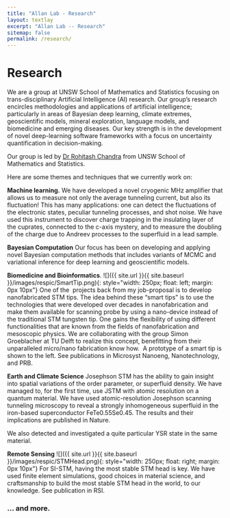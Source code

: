 ```yaml
---
title: "Allan Lab - Research"
layout: textlay
excerpt: "Allan Lab -- Research"
sitemap: false
permalink: /research/
---
```


# Research
We are a group at UNSW School of Mathematics and Statistics focusing on trans-disciplinary Artificial Intelligence (AI) research. Our group’s research encircles methodologies and applications of artificial intelligence; particularly in areas of Bayesian deep learning, climate extremes, geoscientific models, mineral exploration, language models, and biomedicine and emerging diseases.  Our key strength is in the development of novel deep-learning software frameworks with a focus on uncertainty quantification in decision-making.  

Our group is led by  [Dr Rohitash Chandra](http://dpmc.unige.ch/gr_baumberger/index.html) from  UNSW School of Mathematics and Statistics.

Here are some themes and techniques that we currently work on:

**Machine learning.** We have developed a novel cryogenic MHz amplifier that allows us to measure not only the average tunneling current, but also its fluctuation! This has many applications: one can detect the fluctuations of the electronic states, peculiar tunneling processes, and shot noise. We have used this instrument to discover charge trapping in the insulating layer of the cuprates, connected to the c-axis mystery, and to measure the doubling of the charge due to Andreev processes to the superfluid in a lead sample.


**Bayesian Computation** Our focus has been on developing and applying novel Bayesian computation methods that includes variants of MCMC and variational inference for deep learning and geoscientific models. 

**Biomedicine and Bioinformatics**.
![]({{ site.url }}{{ site.baseurl }}/images/respic/SmartTip.png){: style="width: 250px; float: left; margin: 0px  10px"}
One of the  projects back from my job-proposal is to develop nanofabricated STM tips. The idea behind these “smart tips” is to use the technologies that were developed over decades in nanofabrication and make them available for scanning probe by using a nano-device instead of the traditional STM tungsten tip. One gains the flexibility of using different functionalities that are known from the fields of nanofabrication and mesoscopic physics. We are collaborating with the group Simon Groeblacher at TU Delft to realize this concept, benefitting from their unparalleled micro/nano fabrication know how.  A prototype of a smart tip is shown to the left. See publications in Microsyst Nanoeng, Nanotechnology, and PRB.

**Earth and Climate Science** Josephson STM has the ability to gain insight into spatial variations of the order parameter, or superfluid density. We have managed to, for the first time, use JSTM with atomic resolution on a quantum material.
We have used atomic-resolution Josephson scanning tunneling microscopy to reveal a strongly inhomogeneous superfluid in the iron-based superconductor FeTe0.55Se0.45. The results and their implications are published in Nature.

We also detected and investigated a quite particular YSR state in the same material.

**Remote Sensing**  ![]({{ site.url }}{{ site.baseurl }}/images/respic/STMHead.png){: style="width: 250px; float: right; margin: 0px 10px"}
For SI-STM, having the most stable STM head is key. We have used finite element simulations, good choices in material science, and craftsmanship to build the most stable STM head in the world, to our knowledge. See publication in RSI.
 

### ... and more.
